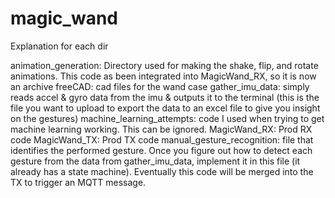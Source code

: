 # magic_wand
Explanation for each dir

animation_generation:
    Directory used for making the shake, flip, and rotate animations. This code as been integrated into MagicWand_RX, so it is now an archive
freeCAD:
    cad files for the wand case
gather_imu_data:
    simply reads accel & gyro data from the imu & outputs it to the terminal (this is the file you want to upload to export the data to an excel file to give you insight on the gestures)
machine_learning_attempts:
    code I used when trying to get machine learning working. This can be ignored.
MagicWand_RX:
    Prod RX code
MagicWand_TX:
    Prod TX code
manual_gesture_recognition:
    file that identifies the performed gesture. Once you figure out how to detect each gesture from the data from gather_imu_data, implement it in this file (it already has a state machine). Eventually this code will be merged into the TX to trigger an MQTT message.